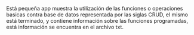 Está pequeña app muestra la utilización de las funciones o operaciones basicas contra base de datos
representada por las siglas CRUD, el mismo está terminado, y contiene información sobre las funciones
programadas, está información se encuentra en el archivo txt.